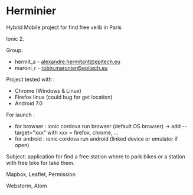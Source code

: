 # Herminier
Hybrid Mobile project for find free velib in Paris

Ionic 2.

Group:
- hermit_a - alexandre.hermitant@epitech.eu
- maroni_r - robin.maronier@epitech.eu

Project tested with :
- Chrome (Windows & Linux)
- Firefox linux (could bug for get location)
- Android 7.0

For launch :
- for browser : ionic cordova run browser (default OS browser) -> add --target="xxx" with xxx = firefox, chrome, ...
- for android : ionic cordova run android (linked device or emulator if open)

Subject: application for find a free station where to park bikes or a station with free bike for take them.

Mapbox, Leaflet, Permission

Webstorm, Atom
